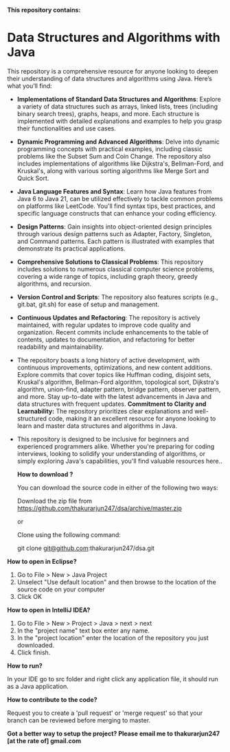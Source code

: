 **This repository contains:** </p>
# Data Structures and Algorithms with Java

This repository is a comprehensive resource for anyone looking to deepen their understanding of data structures and algorithms using Java. Here’s what you’ll find:

- **Implementations of Standard Data Structures and Algorithms**: Explore a variety of data structures such as arrays, linked lists, trees (including binary search trees), graphs, heaps, and more. Each structure is implemented with detailed explanations and examples to help you grasp their functionalities and use cases.

- **Dynamic Programming and Advanced Algorithms**: Delve into dynamic programming concepts with practical examples, including classic problems like the Subset Sum and Coin Change. The repository also includes implementations of algorithms like Dijkstra's, Bellman-Ford, and Kruskal's, along with various sorting algorithms like Merge Sort and Quick Sort.

- **Java Language Features and Syntax**: Learn how Java features from Java 6 to Java 21, can be utilized effectively to tackle common problems on platforms like LeetCode. You'll find syntax tips, best practices, and specific language constructs that can enhance your coding efficiency.

- **Design Patterns**: Gain insights into object-oriented design principles through various design patterns such as Adapter, Factory, Singleton, and Command patterns. Each pattern is illustrated with examples that demonstrate its practical applications.

- **Comprehensive Solutions to Classical Problems**: This repository includes solutions to numerous classical computer science problems, covering a wide range of topics, including graph theory, greedy algorithms, and recursion.

- **Version Control and Scripts**: The repository also features scripts (e.g., git.bat, git.sh) for ease of setup and management. 

- **Continuous Updates and Refactoring**: The repository is actively maintained, with regular updates to improve code quality and organization. Recent commits include enhancements to the table of contents, updates to documentation, and refactoring for better readability and maintainability.
- The repository boasts a long history of active development, with continuous improvements, optimizations, and new content additions.
Explore commits that cover topics like Huffman coding, disjoint sets, Kruskal's algorithm, Bellman-Ford algorithm, topological sort, Dijkstra's algorithm, union-find, adapter pattern, bridge pattern, observer pattern, and more.
Stay up-to-date with the latest advancements in Java and data structures with frequent updates.
**Commitment to Clarity and Learnability:**
The repository prioritizes clear explanations and well-structured code, making it an excellent resource for anyone looking to learn and master data structures and algorithms in Java.
- This repository is designed to be inclusive for beginners and experienced programmers alike. Whether you're preparing for coding interviews, looking to solidify your understanding of algorithms, or simply exploring Java's capabilities, you'll find valuable resources here..<p/>
<b>How to download ? </b><p/>
You can download the source code in either of the following two ways:<p/>
Download the zip file from https://github.com/thakurarjun247/dsa/archive/master.zip<p/>
or <p/>
Clone using the following command: <p/>
git clone git@github.com:thakurarjun247/dsa.git<p/>

<b>How to open in Eclipse?</b><p/>
1. Go to File > New > Java Project
2. Unselect "Use default location" and then browse to the location of the source code on your computer
3. Click OK</p>

<b>How to open in IntelliJ IDEA?</b><p/>
1. Go to File > New > Project > Java > next > next
2. In the "project name" text box enter any name.
3. In the "project location" enter the location of the repository you just downloaded.
4. Click finish.</p>

<b>How to run?</b></p>
In your IDE go to src folder and right click any application file, it should run as a Java application. </p>

<b>How to contribute to the code?</b></p>
Request you to create a 'pull request' or 'merge request' so that your branch can be reviewed before merging to master.</p>

<b>Got a better way to setup the project? Please email me to thakurarjun247 [at the rate of] gmail.com </b></p>
